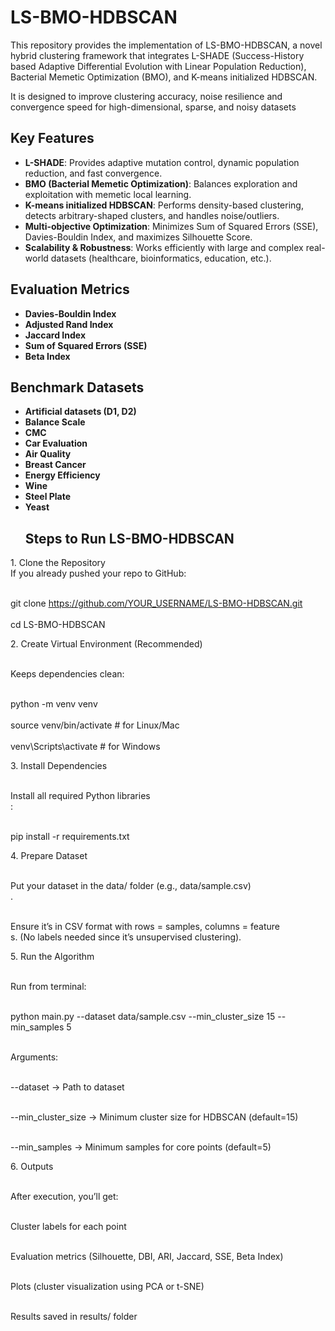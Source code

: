# LS-BMO-HDBSCAN
<p>This repository provides the implementation of LS-BMO-HDBSCAN, a novel hybrid clustering framework that integrates L-SHADE (Success-History based Adaptive Differential Evolution with Linear Population Reduction), Bacterial Memetic Optimization (BMO), and K-means initialized HDBSCAN. </p>   
<p> It is designed to improve clustering accuracy, noise resilience and convergence speed for high-dimensional, sparse, and noisy datasets</p>

## Key Features
- **L-SHADE**: Provides adaptive mutation control, dynamic population reduction, and fast convergence.  
- **BMO (Bacterial Memetic Optimization)**: Balances exploration and exploitation with memetic local learning.  
- **K-means initialized HDBSCAN**: Performs density-based clustering, detects arbitrary-shaped clusters, and handles noise/outliers.  
- **Multi-objective Optimization**: Minimizes Sum of Squared Errors (SSE), Davies-Bouldin Index, and maximizes Silhouette Score.  
- **Scalability & Robustness**: Works efficiently with large and complex real-world datasets (healthcare, bioinformatics, education, etc.).

## Evaluation Metrics

- **Davies-Bouldin Index**
- **Adjusted Rand Index**
- **Jaccard Index**
- **Sum of Squared Errors (SSE)**
- **Beta Index**


## Benchmark Datasets

- **Artificial datasets (D1, D2)**
- **Balance Scale**
- **CMC**
- **Car Evaluation**
- **Air Quality**
- **Breast Cancer**
- **Energy Efficiency**
- **Wine**
- **Steel Plate**
- **Yeast**
  ## Steps to Run LS-BMO-HDBSCAN

<p> 1. Clone the Repository
<br>If you already pushed your repo to GitHub:</br>

<br>git clone https://github.com/YOUR_USERNAME/LS-BMO-HDBSCAN.git</br>
<br>cd LS-BMO-HDBSCAN</br></p>

<p> 2. Create Virtual Environment (Recommended)

<br>Keeps dependencies clean:</br>

<br>python -m venv venv</br>
<br>source venv/bin/activate   # for Linux/Mac</br>
<br>venv\Scripts\activate      # for Windows</br></p>

<p> 3. Install Dependencies

<br>Install all required Python libraries</br>:

<br>pip install -r requirements.txt</br></p>

<p> 4. Prepare Dataset

<br>Put your dataset in the data/ folder (e.g., data/sample.csv)</br>.

<br>Ensure it’s in CSV format with rows = samples, columns = feature</br>s.
(No labels needed since it’s unsupervised clustering).</p>

<p> 5. Run the Algorithm

<br>Run from terminal:</br>

<br>python main.py --dataset data/sample.csv --min_cluster_size 15 --min_samples 5</br>


<br>Arguments:

<br>--dataset → Path to dataset</br>

<br>--min_cluster_size → Minimum cluster size for HDBSCAN (default=15)</br>

<br>--min_samples → Minimum samples for core points (default=5)</br></p>

<p> 6. Outputs

<br>After execution, you’ll get:</br>

<br>Cluster labels for each point</br>

<br>Evaluation metrics (Silhouette, DBI, ARI, Jaccard, SSE, Beta Index)</br>

<br>Plots (cluster visualization using PCA or t-SNE)</br>

<br>Results saved in results/ folder</p></br></p>







